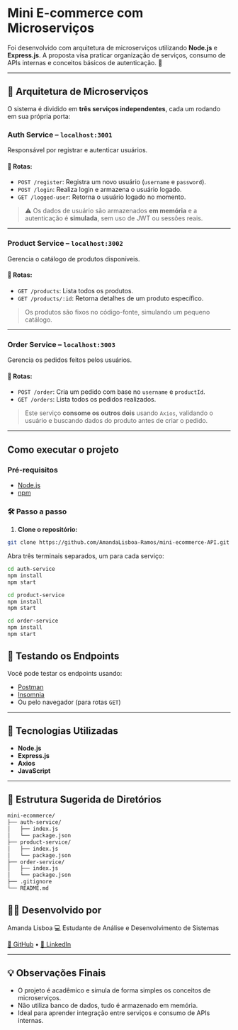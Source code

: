 # Mini E-commerce com Microserviços

Foi desenvolvido com arquitetura de microserviços utilizando **Node.js** e **Express.js**. A proposta visa praticar organização de serviços, consumo de APIs internas e conceitos básicos de autenticação. 💙

---

## 🧱 Arquitetura de Microserviços

O sistema é dividido em **três serviços independentes**, cada um rodando em sua própria porta:

### Auth Service – `localhost:3001`

Responsável por registrar e autenticar usuários.

#### 📌 Rotas:

* `POST /register`: Registra um novo usuário (`username` e `password`).
* `POST /login`: Realiza login e armazena o usuário logado.
* `GET /logged-user`: Retorna o usuário logado no momento.

> ⚠️ Os dados de usuário são armazenados **em memória** e a autenticação é **simulada**, sem uso de JWT ou sessões reais.

---

### Product Service – `localhost:3002`

Gerencia o catálogo de produtos disponíveis.

#### 📌 Rotas:

* `GET /products`: Lista todos os produtos.
* `GET /products/:id`: Retorna detalhes de um produto específico.

>  Os produtos são fixos no código-fonte, simulando um pequeno catálogo.

---

### Order Service – `localhost:3003`

Gerencia os pedidos feitos pelos usuários.

#### 📌 Rotas:

* `POST /order`: Cria um pedido com base no `username` e `productId`.
* `GET /orders`: Lista todos os pedidos realizados.

> Este serviço **consome os outros dois** usando `Axios`, validando o usuário e buscando dados do produto antes de criar o pedido.

---

## Como executar o projeto

### Pré-requisitos

* [Node.js](https://nodejs.org/)
* [npm](https://www.npmjs.com/)

### 🛠️ Passo a passo

1. **Clone o repositório:**

```bash
git clone https://github.com/AmandaLisboa-Ramos/mini-ecommerce-API.git
```

Abra três terminais separados, um para cada serviço:

```bash
cd auth-service
npm install
npm start
```

```bash
cd product-service
npm install
npm start
```

```bash
cd order-service
npm install
npm start
```

## 🧪 Testando os Endpoints

Você pode testar os endpoints usando:

* [Postman](https://www.postman.com/)
* [Insomnia](https://insomnia.rest/)
* Ou pelo navegador (para rotas `GET`)

---

## 🧰 Tecnologias Utilizadas

* **Node.js**
* **Express.js**
* **Axios**
* **JavaScript**

---

## 📁 Estrutura Sugerida de Diretórios

```bash
mini-ecommerce/
├── auth-service/
│   ├── index.js
│   └── package.json
├── product-service/
│   ├── index.js
│   └── package.json
├── order-service/
│   ├── index.js
│   └── package.json
├── .gitignore
└── README.md
```

## 👩‍💻 Desenvolvido por

Amanda Lisboa
💻 Estudante de Análise e Desenvolvimento de Sistemas

[🔗 GitHub](https://github.com/AmandaLisboa-Ramos) • [🔗 LinkedIn](https://www.linkedin.com/in/amanda-lisboa-789a42330/)

---

## 💡 Observações Finais

* O projeto é acadêmico e simula de forma simples os conceitos de microserviços.
* Não utiliza banco de dados, tudo é armazenado em memória.
* Ideal para aprender integração entre serviços e consumo de APIs internas.
